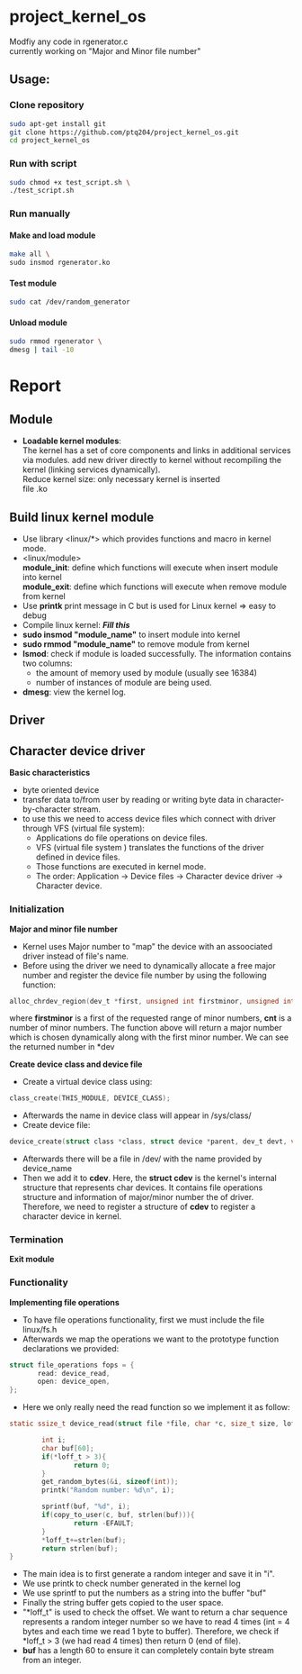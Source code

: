 # project_kernel_os
Modfiy any code in rgenerator.c  
currently working on "Major and Minor file number"  

## Usage:

### Clone repository
```sh
sudo apt-get install git
git clone https://github.com/ptq204/project_kernel_os.git
cd project_kernel_os
```

### Run with script
```sh
sudo chmod +x test_script.sh \
./test_script.sh
```

### Run manually

#### Make and load module
```sh
make all \
sudo insmod rgenerator.ko
```
#### Test module
```sh
sudo cat /dev/random_generator
```

#### Unload module
```sh 
sudo rmmod rgenerator \
dmesg | tail -10
```
  
# Report

## Module
- **Loadable kernel modules**:  
The kernel has a set of core components and links in additional services via modules. add new driver directly to kernel without recompiling the kernel (linking services dynamically).  
Reduce kernel size: only necessary kernel is inserted  
file .ko

## Build linux kernel module
- Use library <linux/*> which provides functions and macro in kernel mode.
- <linux/module>  
  **module_init**: define which functions will execute when insert module into kernel  
  **module_exit**: define which functions will execute when remove module from kernel
- Use **printk** print message in C but is used for Linux kernel => easy to debug
- Compile linux kernel: ***Fill this***
- **sudo insmod "module_name"** to insert module into kernel
- **sudo rmmod "module_name"** to remove module from kernel
- **lsmod**: check if module is loaded successfully. The information contains two columns:  
  - the amount of memory used by module (usually see 16384)
  - number of instances of module are being used.  
- **dmesg**: view the kernel log.
## Driver
## Character device driver
**Basic characteristics**
- byte oriented device
- transfer data to/from user by reading or writing byte data in character-by-character stream.
- to use this we need to access device files which connect with driver through VFS (virtual file system):
  - Applications do file operations on device files.
  - VFS (virtual file system ) translates the functions of the driver defined in device files.
  - Those functions are executed in kernel mode.
  - The order: Application -> Device files -> Character device driver -> Character device.  

### Initialization
**Major and minor file number**
- Kernel uses Major number to "map" the device with an assoociated driver instead of file's name.
- Before using the driver we need to dynamically allocate a free major number and register the device file number by using the following function:
```c
alloc_chrdev_region(dev_t *first, unsigned int firstminor, unsigned int cnt, char *name);
```
where **firstminor** is a first of the requested range of minor numbers, **cnt** is a number of minor numbers. The function above will return a major number which is chosen dynamically along with the first minor number. We can see the returned number in *dev

**Create device class and device file**
- Create a virtual device class using:
```c
class_create(THIS_MODULE, DEVICE_CLASS);
```
- Afterwards the name in device class will appear in /sys/class/
- Create device file:
```c
device_create(struct class *class, struct device *parent, dev_t devt, void *drvdata, const char *device_name);
```
- Afterwards there will be a file in /dev/ with the name provided by device_name
- Then we add it to **cdev**. Here, the **struct cdev** is the kernel's internal structure that represents char devices. It contains file operations structure and information of major/minor number the of driver. Therefore, we need to register a structure of **cdev** to register a character device in kernel.

### Termination
**Exit module**


### Functionality
**Implementing file operations**
- To have file operations functionality, first we must include the file linux/fs.h
- Afterwards we map the operations we want to the prototype function declarations we provided:
```c
struct file_operations fops = {
       read: device_read,
       open: device_open,
};
```
- Here we only really need the read function so we implement it as follow:
```c
static ssize_t device_read(struct file *file, char *c, size_t size, loff_t *loff_t){

        int i;
        char buf[60];
        if(*loff_t > 3){
                return 0;
        }
        get_random_bytes(&i, sizeof(int));
        printk("Random number: %d\n", i);

        sprintf(buf, "%d", i);
        if(copy_to_user(c, buf, strlen(buf))){
                return -EFAULT;
        }
        *loff_t+=strlen(buf);
        return strlen(buf);
}
```
- The main idea is to first generate a random integer and save it in "i".
- We use printk to check number generated in the kernel log
- We use sprintf to put the numbers as a string into the buffer "buf"
- Finally the string buffer gets copied to the user space.
- "*loff_t" is used to check the offset. We want to return a char sequence represents a random integer number so we have to read 4 times (int = 4 bytes and each time we read 1 byte to buffer). Therefore, we check if *loff_t > 3 (we had read 4 times) then return 0 (end of file).
- **buf** has a length 60 to ensure it can completely contain byte stream from an integer.
